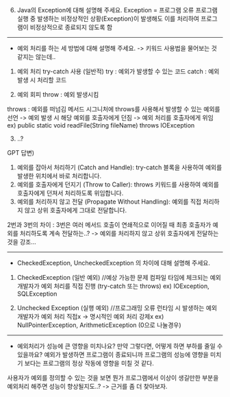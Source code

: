 6. Java의 Exception에 대해 설명해 주세요.
Exception = 프로그램 오류
프로그램 실행 중 발생하는 비정상적인 상황(Exception)이 발생해도 이를 처리하여 프로그램이 비정상적으로 종료되지 않도록 함

-------------------

- 예외 처리를 하는 세 방법에 대해 설명해 주세요. -> 키워드 사용법을 물어보는 것 같지는 않는데..
1) 예외 처리
try-catch 사용 (일반적)
try : 예외가 발생할 수 있는 코드
catch : 예외 발생 시 처리할 코드

2) 예외 회피
throw : 예외 발생시킴

throws : 예외를 떠넘김
메서드 시그니처에 throws를 사용해서 발생할 수 있는 예외를 선언
-> 예외 발생 시 해당 예외를 호출자에게 던짐
-> 예외 처리를 호출자에게 위임
ex) public static void readFile(String fileName) throws IOException

3) ..?

GPT 답변)
1) 예외를 잡아서 처리하기 (Catch and Handle): try-catch 블록을 사용하여 예외를 발생한 위치에서 바로 처리합니다.
2) 예외를 호출자에게 던지기 (Throw to Caller): throws 키워드를 사용하여 예외를 호출자에게 던져서 처리하도록 위임합니다.
3) 예외를 처리하지 않고 전달 (Propagate Without Handling): 예외를 직접 처리하지 않고 상위 호출자에게 그대로 전달합니다.

2번과 3번의 차이 : 3번은 여러 메서드 호출이 연쇄적으로 이어질 때 최종 호출자가 예외를 처리하도록 계속 전달하는..? -> 예외를 처리하지 않고 상위 호출자에게 전달하는 것을 강조...

-------------------

- CheckedException, UncheckedException 의 차이에 대해 설명해 주세요.
1) CheckedException (일반 예외) //예상 가능한 문제
컴파일 타임에 체크되는 예외
개발자가 예외 처리를 직접 진행 (try-catch 또는 throws)
ex) IOException, SQLException

2) Unchecked Exception (실행 예외) //프로그래밍 오류
런타임 시 발생하는 예외
개발자가 예외 처리 직접x -> 명시적인 예외 처리 강제x
ex) NullPointerException, ArithmeticException (0으로 나눌경우)


-------------------

- 예외처리가 성능에 큰 영향을 미치나요? 만약 그렇다면, 어떻게 하면 부하를 줄일 수 있을까요?
예외가 발생하면 프로그램이 종료되니까 프로그램의 성능에 영향을 미치기 보다는 프로그램의 정상 작동에 영향을 미칠 것 같다.

사용자가 예외를 정의할 수 있는 것을 보면 뭔가 프로그램에서 이상이 생길만한 부분을 예외처리 해주면 성능이 향상될지도..?
-> 근거를 좀 더 찾아보자.